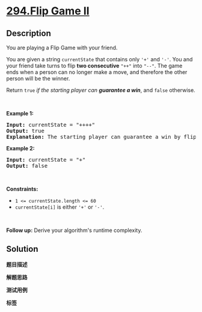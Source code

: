 # [294.Flip Game II](https://leetcode.com/problems/flip-game-ii/description/)

## Description

<p>You are playing a Flip Game with your friend.</p>

<p>You are given a string <code>currentState</code> that contains only <code>&#39;+&#39;</code> and <code>&#39;-&#39;</code>. You and your friend take turns to flip <strong>two consecutive</strong> <code>&quot;++&quot;</code> into <code>&quot;--&quot;</code>. The game ends when a person can no longer make a move, and therefore the other person will be the winner.</p>

<p>Return <code>true</code> <em>if the starting player can <strong>guarantee a win</strong></em>, and <code>false</code> otherwise.</p>

<p>&nbsp;</p>
<p><strong class="example">Example 1:</strong></p>

<pre>
<strong>Input:</strong> currentState = &quot;++++&quot;
<strong>Output:</strong> true
<strong>Explanation:</strong> The starting player can guarantee a win by flipping the middle &quot;++&quot; to become &quot;+--+&quot;.
</pre>

<p><strong class="example">Example 2:</strong></p>

<pre>
<strong>Input:</strong> currentState = &quot;+&quot;
<strong>Output:</strong> false
</pre>

<p>&nbsp;</p>
<p><strong>Constraints:</strong></p>

<ul>
  <li><code>1 &lt;= currentState.length &lt;= 60</code></li>
  <li><code>currentState[i]</code> is either <code>&#39;+&#39;</code> or <code>&#39;-&#39;</code>.</li>
</ul>

<p>&nbsp;</p>
<strong>Follow up:</strong> Derive your algorithm&#39;s runtime complexity.

## Solution

**题目描述**

**解题思路**

**测试用例**

**标签**
